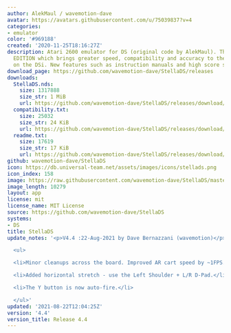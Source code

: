 ```yaml
---
author: AlekMaul / wavemotion-dave
avatar: https://avatars.githubusercontent.com/u/75039837?v=4
categories:
- emulator
color: '#969188'
created: '2020-11-25T18:16:27Z'
description: Atari 2600 emulator for DS (original code by AlekMaul). This is the PHOENIX
  EDITION which brings greater speed, compatibility and accuracy to the emulation
  on the DSi. New features such as instruction manuals and high score support included!
download_page: https://github.com/wavemotion-dave/StellaDS/releases
downloads:
  StellaDS.nds:
    size: 1317888
    size_str: 1 MiB
    url: https://github.com/wavemotion-dave/StellaDS/releases/download/4.4/StellaDS.nds
  compatibility.txt:
    size: 25032
    size_str: 24 KiB
    url: https://github.com/wavemotion-dave/StellaDS/releases/download/4.4/compatibility.txt
  readme.txt:
    size: 17619
    size_str: 17 KiB
    url: https://github.com/wavemotion-dave/StellaDS/releases/download/4.4/readme.txt
github: wavemotion-dave/StellaDS
icon: https://db.universal-team.net/assets/images/icons/stellads.png
icon_index: 158
image: https://raw.githubusercontent.com/wavemotion-dave/StellaDS/master/arm9/gfx/bgTop.png
image_length: 10279
layout: app
license: mit
license_name: MIT License
source: https://github.com/wavemotion-dave/StellaDS
systems:
- DS
title: StellaDS
update_notes: '<p>V4.4 :22-Aug-2021 by Dave Bernazzani (wavemotion)</p>

  <ul>

  <li>Minor cleanups across the board. Improved AR cart speed by ~1FPS.</li>

  <li>Added horizontal stretch - use the Left Shoulder + L/R D-Pad.</li>

  <li>The Y button is now auto-fire.</li>

  </ul>'
updated: '2021-08-22T12:04:25Z'
version: '4.4'
version_title: Release 4.4
---
```

